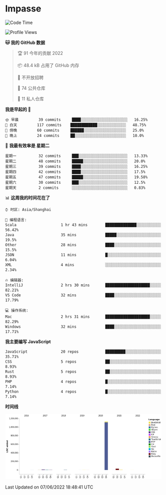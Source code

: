 # Impasse

<!--START_SECTION:waka-->
![Code Time](http://img.shields.io/badge/Code%20Time-0%20secs-blue)

![Profile Views](http://img.shields.io/badge/%E4%B8%AA%E4%BA%BA%E5%B0%81%E9%9D%A2%E8%A7%82%E7%9C%8B%E6%AC%A1%E6%95%B0-0-blue)

**🐱 我的 GitHub 数据** 

> 🏆 91 今年的贡献 2022
 > 
> 📦 48.4 kB 占用了 GitHub 内存 
 > 
> 🚫 不开放招聘
 > 
> 📜 74 公共仓库 
 > 
> 🔑 11 私人仓库  
 > 
**我是早起的 🐤** 

```text
🌞 早晨         39 commits     ████░░░░░░░░░░░░░░░░░░░░░   16.25% 
🌆 白天         117 commits    ████████████░░░░░░░░░░░░░   48.75% 
🌃 傍晚         60 commits     ██████░░░░░░░░░░░░░░░░░░░   25.0% 
🌙 晚上         24 commits     ██░░░░░░░░░░░░░░░░░░░░░░░   10.0%

```
📅 **我最有效率是 星期二** 

```text
星期一          32 commits     ███░░░░░░░░░░░░░░░░░░░░░░   13.33% 
星期二          48 commits     █████░░░░░░░░░░░░░░░░░░░░   20.0% 
星期三          39 commits     ████░░░░░░░░░░░░░░░░░░░░░   16.25% 
星期四          42 commits     ████░░░░░░░░░░░░░░░░░░░░░   17.5% 
星期五          47 commits     █████░░░░░░░░░░░░░░░░░░░░   19.58% 
星期六          30 commits     ███░░░░░░░░░░░░░░░░░░░░░░   12.5% 
星期天          2 commits      ░░░░░░░░░░░░░░░░░░░░░░░░░   0.83%

```


📊 **这周我的时间花在了** 

```text
⌚︎ 时区: Asia/Shanghai

💬 编程语言: 
Scala                    1 hr 43 mins        ██████████████░░░░░░░░░░░   56.42% 
Java                     35 mins             █████░░░░░░░░░░░░░░░░░░░░   19.5% 
Other                    28 mins             ████░░░░░░░░░░░░░░░░░░░░░   15.5% 
JSON                     11 mins             █░░░░░░░░░░░░░░░░░░░░░░░░   6.04% 
XML                      4 mins              ░░░░░░░░░░░░░░░░░░░░░░░░░   2.34%

🔥 编辑器: 
IntelliJ                 2 hrs 30 mins       ████████████████████░░░░░   82.21% 
VS Code                  32 mins             ████░░░░░░░░░░░░░░░░░░░░░   17.79%

💻 操作系统: 
Mac                      2 hrs 31 mins       ████████████████████░░░░░   82.29% 
Windows                  32 mins             ████░░░░░░░░░░░░░░░░░░░░░   17.71%

```

**我主要编写 JavaScript** 

```text
JavaScript               20 repos            █████████░░░░░░░░░░░░░░░░   35.71% 
CSS                      5 repos             ██░░░░░░░░░░░░░░░░░░░░░░░   8.93% 
Rust                     5 repos             ██░░░░░░░░░░░░░░░░░░░░░░░   8.93% 
PHP                      4 repos             █░░░░░░░░░░░░░░░░░░░░░░░░   7.14% 
Python                   4 repos             █░░░░░░░░░░░░░░░░░░░░░░░░   7.14%

```


**时间线**

![Chart not found](https://raw.githubusercontent.com/impasse/impasse/master/charts/bar_graph.png) 


 Last Updated on 07/06/2022 18:48:41 UTC
<!--END_SECTION:waka-->
